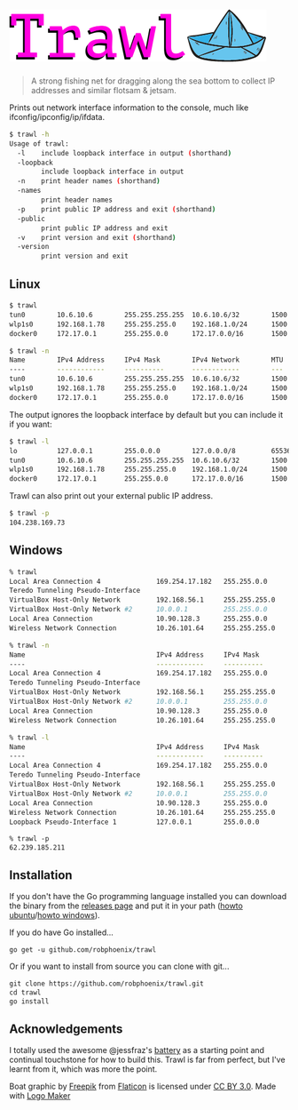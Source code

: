 # ![trawl](/logo.png)

> A strong fishing net for dragging along the sea bottom to collect IP addresses
> and similar flotsam & jetsam.

Prints out network interface information to the console, much like
ifconfig/ipconfig/ip/ifdata.

```sh
$ trawl -h
Usage of trawl:
  -l	include loopback interface in output (shorthand)
  -loopback
    	include loopback interface in output
  -n	print header names (shorthand)
  -names
    	print header names
  -p	print public IP address and exit (shorthand)
  -public
    	print public IP address and exit
  -v	print version and exit (shorthand)
  -version
    	print version and exit
```

## Linux

```sh
$ trawl
tun0        10.6.10.6        255.255.255.255  10.6.10.6/32        1500
wlp1s0      192.168.1.78     255.255.255.0    192.168.1.0/24      1500  7d:1a:b5:54:de:8c  fe80::defe:3c33:4335:e669/64
docker0     172.17.0.1       255.255.0.0      172.17.0.0/16       1500  02:32:58:4b:a9:78
```

```sh
$ trawl -n
Name        IPv4 Address     IPv4 Mask        IPv4 Network        MTU   MAC Address        IPv6 Address
----        ------------     ----------       ------------        ---   -----------        ------------
tun0        10.6.10.6        255.255.255.255  10.6.10.6/32        1500
wlp1s0      192.168.1.78     255.255.255.0    192.168.1.0/24      1500  7d:1a:b5:54:de:8c  fe80::defe:3c33:4335:e669/64
docker0     172.17.0.1       255.255.0.0      172.17.0.0/16       1500  02:32:58:4b:a9:78
```

The output ignores the loopback interface by default but you can include it if
you want:

```sh
$ trawl -l
lo          127.0.0.1        255.0.0.0        127.0.0.0/8         65536                     ::1/128
tun0        10.6.10.6        255.255.255.255  10.6.10.6/32        1500
wlp1s0      192.168.1.78     255.255.255.0    192.168.1.0/24      1500   7d:1a:b5:54:de:8c  fe80::defe:3c33:4335:e669/64
docker0     172.17.0.1       255.255.0.0      172.17.0.0/16       1500   02:32:58:4b:a9:78
```

Trawl can also print out your external public IP address.

```sh
$ trawl -p
104.238.169.73
```

## Windows

```sh
% trawl
Local Area Connection 4              169.254.17.182   255.255.0.0      169.254.0.0/16      1500  02:00:3d:5c:5c:50  fe80::6cd7:885:5ae5:11b6/64
Teredo Tunneling Pseudo-Interface                                                             0                     fe80::101e:24fb:c110:462c/64
VirtualBox Host-Only Network         192.168.56.1     255.255.255.0    192.168.56.0/24     1500  0a:00:32:00:00:2b  fe80::31ac:de12:1d27:fbc9/64
VirtualBox Host-Only Network #2      10.0.0.1         255.255.0.0      10.0.0.0/16         1500  0a:00:32:00:00:2b  fe80::701e:c603:1aee:597e/64
Local Area Connection                10.90.128.3      255.255.0.0      10.90.0.0/16        1500  d5:be:c4:70:34:f5  fe80::a4f5:c0bf:b0ca:5551/64
Wireless Network Connection          10.26.101.64     255.255.255.0    10.26.101.0/24      1500  87:77:a3:d1:7e:2c  fe80::48e8:96c3:7457:8a3d/64
```

```sh
% trawl -n
Name                                 IPv4 Address     IPv4 Mask        IPv4 Network        MTU   MAC Address        IPv6 Address
----                                 ------------     ----------       ------------        ---   -----------        ------------
Local Area Connection 4              169.254.17.182   255.255.0.0      169.254.0.0/16      1500  02:00:3d:5c:5c:50  fe80::6cd7:885:5ae5:11b6/64
Teredo Tunneling Pseudo-Interface                                                             0                     fe80::101e:24fb:c110:462c/64
VirtualBox Host-Only Network         192.168.56.1     255.255.255.0    192.168.56.0/24     1500  0a:00:32:00:00:2b  fe80::31ac:de12:1d27:fbc9/64
VirtualBox Host-Only Network #2      10.0.0.1         255.255.0.0      10.0.0.0/16         1500  0a:00:32:00:00:2b  fe80::701e:c603:1aee:597e/64
Local Area Connection                10.90.128.3      255.255.0.0      10.90.0.0/16        1500  d5:be:c4:70:34:f5  fe80::a4f5:c0bf:b0ca:5551/64
Wireless Network Connection          10.26.101.64     255.255.255.0    10.26.101.0/24      1500  87:77:a3:d1:7e:2c  fe80::48e8:96c3:7457:8a3d/64
```

```sh
% trawl -l
Name                                 IPv4 Address     IPv4 Mask        IPv4 Network        MTU   MAC Address        IPv6 Address
----                                 ------------     ----------       ------------        ---   -----------        ------------
Local Area Connection 4              169.254.17.182   255.255.0.0      169.254.0.0/16      1500  02:00:3d:5c:5c:50  fe80::6cd7:885:5ae5:11b6/64
Teredo Tunneling Pseudo-Interface                                                             0                     fe80::101e:24fb:c110:462c/64
VirtualBox Host-Only Network         192.168.56.1     255.255.255.0    192.168.56.0/24     1500  0a:00:32:00:00:2b  fe80::31ac:de12:1d27:fbc9/64
VirtualBox Host-Only Network #2      10.0.0.1         255.255.0.0      10.0.0.0/16         1500  0a:00:32:00:00:2b  fe80::701e:c603:1aee:597e/64
Local Area Connection                10.90.128.3      255.255.0.0      10.90.0.0/16        1500  d5:be:c4:70:34:f5  fe80::a4f5:c0bf:b0ca:5551/64
Wireless Network Connection          10.26.101.64     255.255.255.0    10.26.101.0/24      1500  87:77:a3:d1:7e:2c  fe80::48e8:96c3:7457:8a3d/64
Loopback Pseudo-Interface 1          127.0.0.1        255.0.0.0        127.0.0.0/8         -1                        ::1/128
```

```
% trawl -p
62.239.185.211
```

## Installation

If you don't have the Go programming language installed you can download the binary from the
[releases page](https://github.com/robphoenix/trawl/releases) and put it in your
path ([howto ubuntu](https://askubuntu.com/questions/440691/add-a-binary-to-my-path)/[howto windows](https://uk.mathworks.com/matlabcentral/answers/94933-how-do-i-edit-my-system-path-in-windows?requestedDomain=www.mathworks.com)).

If you do have Go installed...

```
go get -u github.com/robphoenix/trawl
```

Or if you want to install from source you can clone with git...

```
git clone https://github.com/robphoenix/trawl.git
cd trawl
go install
```

## Acknowledgements

I totally used the awesome @jessfraz's [battery](https://github.com/jessfraz/battery)
as a starting point and continual touchstone for how to build this. Trawl is far
from perfect, but I've learnt from it, which was more the point.

Boat graphic by <a href="http://www.flaticon.com/authors/freepik">Freepik</a> from <a href="http://www.flaticon.com/">Flaticon</a> is licensed under <a href="http://creativecommons.org/licenses/by/3.0/" title="Creative Commons BY 3.0">CC BY 3.0</a>. Made with <a href="http://logomakr.com" title="Logo Maker">Logo Maker</a>
